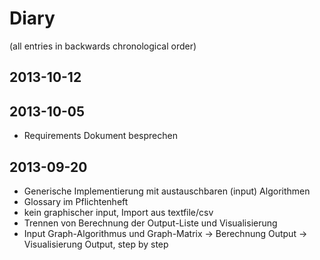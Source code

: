 # Diary

(all entries in backwards chronological order)

## 2013-10-12


## 2013-10-05

- Requirements Dokument besprechen


## 2013-09-20

- Generische Implementierung mit austauschbaren (input) Algorithmen
- Glossary im Pflichtenheft
- kein graphischer input, Import aus textfile/csv
- Trennen von Berechnung der Output-Liste und Visualisierung
- Input Graph-Algorithmus und Graph-Matrix -> Berechnung Output -> Visualisierung Output, step by step
